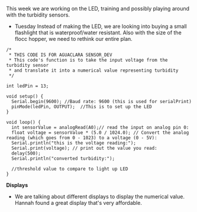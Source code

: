 This week we are working on the LED, training and possibly playing around with the turbidity sensors.

* Tuesday
Instead of making the LED, we are looking into buying a small flashlight that is waterproof/water resistant.
Also with the size of the flocc hopper, we need to rethink our entire plan.


```arduino
/*
 * THIS CODE IS FOR AGUACLARA SENSOR_DEV
 * This code's function is to take the input voltage from the turbidity sensor
 * and translate it into a numerical value representing turbidity
 */

int ledPin = 13;

void setup() {
  Serial.begin(9600); //Baud rate: 9600 (this is used for serialPrint)
  pinMode(ledPin, OUTPUT);  //This is to set up the LED
}

void loop() {
  int sensorValue = analogRead(A0);// read the input on analog pin 0:
  float voltage = sensorValue * (5.0 / 1024.0); // Convert the analog reading (which goes from 0 - 1023) to a voltage (0 - 5V):
  Serial.println("this is the voltage reading:");
  Serial.print(voltage); // print out the value you read:
  delay(500);
  Serial.println("converted turbidity:");

  //threshold value to compare to light up LED
}
```

**Displays**
  * We are talking about different displays to display the numerical value. 
  Hannah found a great display that's very affordable.
